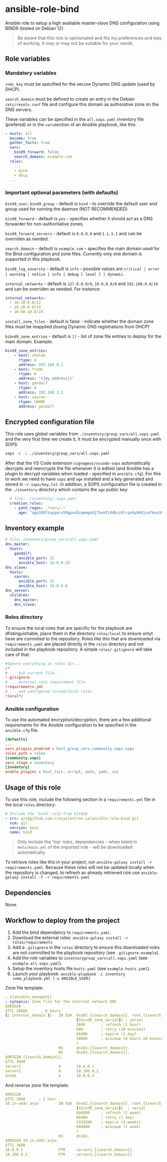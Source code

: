 # ansible-role-bind

Ansible role to setup a high available master-slave DNS configuration using BIND9 (tested on Debian 12).

> Be aware that this role is opinionated and fits my preferences and way of working.
> It may or may not be suitable for your needs.

## Role variables

### Mandatory variables

`rndc_key` must be specified for the secure Dynamic DNS update (used by DHCP).

`search_domain` must be defined to create an entry in the Debian `/etc/resolv.conf` file and configure this domain as authorative zone on the DNS servers.

These variables can be specified in the `all.sops.yaml` inventory file (prefered) or in the `vars`section of an Ansible playbook, like this:

```yaml
- hosts: all
  become: true
  gather_facts: true
  vars:
    bind9_forward: false
    search_domain: example.com
  roles:
    ...
    - bind
    - dhcp
  ...
```

### Important optional parameters (with defaults)

`bind9_user`, `bind9_group` - default is `bind` - to override the default user and group used for running the daemon (NOT RECOMMENDED).

`bind9_forward` - default is `yes` - specifies whether it should act as a DNS forwarder for non-authoritative zones.

`bind9_forward_servers` - default is `8.8.8.8` and `1.1.1.1` and can be overriden as needed.

`search_domain` - default is `example.com` - specifies the main domain used for the Bind configuration and zone files. Currently only one domain is supported in this playbook.

`bind9_log_severity` - default is `info` - possible values are `critical | error | warning | notice | info | debug [ level ] | dynamic`.

`internal_networks` - default is `127.0.0.0/8`, `10.0.0.0/8` and `192.168.0.0/16` and can be overriden as needed. For instance:

```yaml
internal_networks:
  - 10.10.0.0/22
  - 10.20.0.0/24
  - 10.60.10.0/24
```

`install_zone_files` - default is false - indicate whether the domain zone files must be reapplied (losing Dynamic DNS registrations from DHCP)`

`bibnd9_zone_entries` - default is `[]` - list of zone file entries to deploy for the main domain. Example:

```yaml
bind9_zone_entries:
    - host: shelob
      rtype: A
      address: 192.168.0.1
    - host: frodo
      rtype: A
      address: "{{my_address}}"
    - host: gandalf
      rtype: A
      address: 192.168.2.2
    - host: sauron
      rtype: CNAME
      address: gandalf
```

## Encrypted configuration file

This role uses global variables from `./inventory/group_vars/all.sops.yaml` and the very first time we create it, it must be encrypted manually once with SOPS:

```bash
sops -e -i ./inventory/group_vars/all.sops.yaml
```

After that the VS Code extension `signageos/vscode-sops` automattically decrypts and reencrypts the file whenever it is edited (and Ansible has a plugin to decrypt variables when loaded - specified in `ansible.cfg`).
For this to work we need to have `sops` and `age` installed and a key generated and stored in `~/.sops/key,txt`.
In addition, a SOPS configuration file is created in the `./inventory` directory which contains the `age` public key:

```yaml
  # file: ./inventory/.sops.yaml
  creation_rules:
    - path_regex: .*vars/.*
      age: "age109fzapgarv59gpxu5zqmwgn8j7hxmfz8dhrz9lrqvky046jxafmse38kvj"
```

## Inventory example

```yaml
# file: inventory/group_vars/all.sops.yaml
dns_master:
  hosts:
    gandalf:
      ansible_port: 22
      ansible_host: 10.0.0.10
dns_slave:
  hosts:
    sauron:
      ansible_port: 22
      ansible_host: 10.0.0.8
dns_server:
  children:
    dns_master:
    dns_slave:
```

### Roles directory

To ensure the local roles that are specific for the playbook are dfistinguishable, place them in the directory `roles/local` to ensure onlyt hese are commited to the repository.
Roles like this that are downloaded via `requirements.yaml` are placed directly in the `roles` directory and not included in the playbook repository.
A simple `roles/.gitignore` will take care of that:

```ini
#Ignore everything in roles dir...
/*
# ... but current file...
!.gitignore
# ... external role requirement file
!requirements.yml
# ... and configured custom/local roles
!local*/
```

### Ansible configuration

To use the automated encryption/decryption, there are a few additional requirements for the Ansible configuration to be specified in the `ansible.cfg` file.

```ini
[defaults]
...
vars_plugins_enabled = host_group_vars,community.sops.sops
roles_path = roles
[community.sops]
vars_stage = inventory
[inventory]
enable_plugins = host_list, script, auto, yaml, ini
```

## Usage of this role

To use this role, include the following section in a `requirements.yml` file in the local `roles` directory:

```yaml
# Include the 'bind` role from GitHub
- src: git@github.com:crazyelectron-io/ansible-role-bind.git
  scm: git
  version: main
  name: bind
```

> Only include the 'top' roles, dependencies - when listed in `meta/main.yml` of the imported role - will be downloaded automatically.

To retrieve roles like this in your project, run `ansible-galaxy install -r requirements.yaml`.
Because these roles will not be updated locally when the repository is changed, to refresh an already retrieved role use `ansible-galaxy install -f -r requirements.yaml`

## Dependencies

None.

## Workflow to deploy from the project

1. Add the bind dependancy to `requirements.yaml`.
2. Download the external roles: `ansible-galaxy install -r roles/requirements`
3. Add a `.gitignore` in the `roles` directory to ensure this downloaded roles are not committed to the playbook repository (see `.gitignore-example`).
4. Add the role variables to `inventorygroup_vars\all.sops.yaml` (see `example.all.sops.yaml`).
5. Setup the inventory hosts file `hosts.yaml` (see `example.hosts.yaml`).
6. Launch your playbook: `ansible-playbook -i inventory some_playbook.yml [-u ANSIBLE_USER]`

Zone file template:

```yaml
; {{ansible_managed}}
; synopsis: Zone file for the internal network DNS
$ORIGIN .
$TTL 28800      ; 8 hours
{{ internal_domain }}   IN SOA  dns01.{{search_domain}}. root.{{search_domain}}. (
                                {{bind9_zone_serial}} ; serial
                                3600       ; refresh (1 hour)
                                600        ; retry (10 minutes)
                                86400      ; expire (1 day)
                                30000      ; minimum (8 hours 20 minutes)
                                )
                        NS      dns01.{{search_domain}}.
                        NS      dns02.{{search_domain}}.
$ORIGIN {{search_domain}}.
$TTL 3600
server1                 A       10.0.0.1
server2                 A       10.100.0.2
dns01                   A       10.0.0.3
```

And reverse zone file template:

```yaml
$ORIGIN .
$TTL 3600      ; 1 hour
10.in-addr.arpa         IN SOA  dns01.{{search_domain}}. root.{{search_domain}}. (
                                {{bind9_zone_serial}}  ; serial
                                604800     ; refresh (1 week)
                                86400      ; retry (1 day)
                                2419200    ; expire (4 weeks)
                                604800     ; minimum (1 week)
                                )
                        NS      dns01.
$ORIGIN 10.in-addr.arpa.
$TTL 3600
10.0.0.1                PTR     server1.{{search_domain}}.
10.100.0.2              PTR     server2.{{search_domain}}.
```
